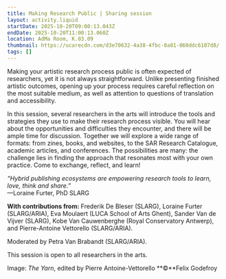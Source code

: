 ```yaml
---
title: Making Research Public | Sharing session
layout: activity.liquid
startDate: 2025-10-20T09:00:13.043Z
endDate: 2025-10-20T11:00:13.060Z
location: AdMa Room, K.03.09
thumbnail: https://ucarecdn.com/d3e70632-4a38-4fbc-8a81-060ddc6107d8/
tags: []
---
```

<!--StartFragment-->

Making your artistic research process public is often expected of researchers, yet it is not always straightforward. Unlike presenting finished artistic outcomes, opening up your process requires careful reflection on the most suitable medium, as well as attention to questions of translation and accessibility.

In this session, several researchers in the arts will introduce the tools and strategies they use to make their research process visible. You will hear about the opportunities and difficulties they encounter, and there will be ample time for discussion. Together we will explore a wide range of formats: from zines, books, and websites, to the SAR Research Catalogue, academic articles, and conferences. The possibilities are many: the challenge lies in finding the approach that resonates most with your own practice. Come to exchange, reflect, and learn!

*“Hybrid publishing ecosystems are empowering research tools to learn, love, think and share.”*\
—Loraine Furter, PhD SLARG

**With contributions from:** Frederik De Bleser (SLARG), Loraine Furter (SLARG/ARIA), Eva Moulaert (LUCA School of Arts Ghent), Sander Van de Vijver (SLARG), Kobe Van Cauwenberghe (Royal Conservatory Antwerp), and Pierre-Antoine Vettorello (SLARG/ARIA). 

M﻿oderated by Petra Van Brabandt (SLARG/ARIA).

This session is open to all researchers in the arts.

I﻿mage: *The Yarn*, edited by Pierre Antoine-Vettorello **©**Felix Godefroy
